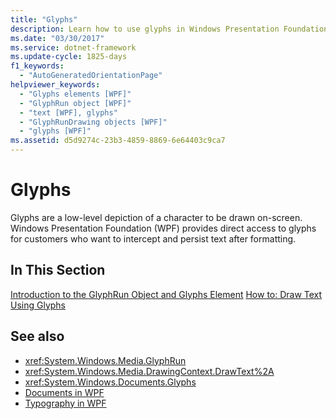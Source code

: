 ```yaml
---
title: "Glyphs"
description: Learn how to use glyphs in Windows Presentation Foundation (WPF) applications. A glyph is a low-level depiction of a character drawn on-screen.
ms.date: "03/30/2017"
ms.service: dotnet-framework
ms.update-cycle: 1825-days
f1_keywords:
  - "AutoGeneratedOrientationPage"
helpviewer_keywords:
  - "Glyphs elements [WPF]"
  - "GlyphRun object [WPF]"
  - "text [WPF], glyphs"
  - "GlyphRunDrawing objects [WPF]"
  - "glyphs [WPF]"
ms.assetid: d5d9274c-23b3-4859-8869-6e64403c9ca7
---
```

# Glyphs

Glyphs are a low-level depiction of a character to be drawn on-screen. Windows Presentation Foundation (WPF) provides direct access to glyphs for customers who want to intercept and persist text after formatting.

## In This Section

[Introduction to the GlyphRun Object and Glyphs Element](introduction-to-the-glyphrun-object-and-glyphs-element.md)
  [How to: Draw Text Using Glyphs](draw-text-using-glyphs.md)

## See also

- <xref:System.Windows.Media.GlyphRun>
- <xref:System.Windows.Media.DrawingContext.DrawText%2A>
- <xref:System.Windows.Documents.Glyphs>
- [Documents in WPF](documents-in-wpf.md)
- [Typography in WPF](typography-in-wpf.md)
